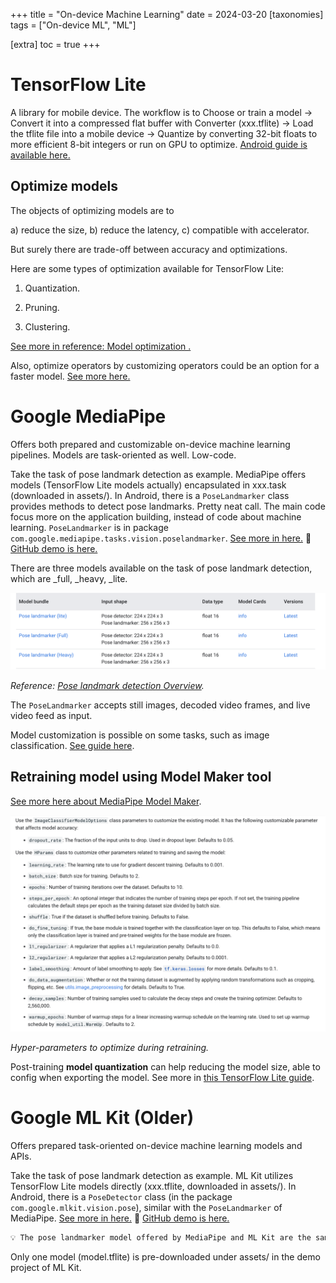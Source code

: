 +++
title = "On-device Machine Learning"
date = 2024-03-20
[taxonomies]
  tags = ["On-device ML", "ML"]

[extra]
  toc = true
+++


# TensorFlow Lite

A library for mobile device. The workflow is to Choose or train a model → Convert it into a compressed flat buffer with Converter (xxx.tflite) → Load the tflite file into a mobile device → Quantize by converting 32-bit floats to more efficient 8-bit integers or run on GPU to optimize. [Android guide is available here.](https://www.tensorflow.org/lite/android)

## Optimize models

The objects of optimizing models are to 

a) reduce the size, b) reduce the latency, c) compatible with accelerator.

But surely there are trade-off between accuracy and optimizations.

Here are some types of optimization available for TensorFlow Lite:

1) Quantization.

2) Pruning.

3) Clustering.

[See more in reference: Model optimization .](https://www.tensorflow.org/lite/performance/model_optimization)

Also, optimize operators by customizing operators could be an option for a faster model. [See more here.](https://www.tensorflow.org/lite/performance/best_practices#profile_and_optimize_operators_in_the_graph)

# Google MediaPipe

Offers both prepared and customizable on-device machine learning pipelines. Models are task-oriented as well. Low-code.

Take the task of pose landmark detection as example. MediaPipe offers models (TensorFlow Lite models actually) encapsulated in xxx.task (downloaded in assets/). In Android, there is a `PoseLandmarker` class provides methods to detect pose landmarks. Pretty neat call. The main code focus more on the application building, instead of code about machine learning. `PoseLandmarker` is in package `com.google.mediapipe.tasks.vision.poselandmarker`. [See more in here.](https://developers.google.com/mediapipe/solutions/vision/pose_landmarker) 🍇 [GitHub demo is here.](https://github.com/googlesamples/mediapipe/tree/main/examples/pose_landmarker/android) 

There are three models available on the task of pose landmark detection, which are _full, _heavy, _lite.

![Reference: [Pose landmark detection Overview](https://developers.google.com/mediapipe/solutions/vision/pose_landmarker)](On-device%20Machine%20Learning%20f53caffdf8fe48a3980e09e55c8d3fa5/Untitled.png)

*Reference: [Pose landmark detection Overview](https://developers.google.com/mediapipe/solutions/vision/pose_landmarker).*

The `PoseLandmarker` accepts still images, decoded video frames, and live video feed as input.

Model customization is possible on some tasks, such as image classification. [See guide here](https://developers.google.com/mediapipe/solutions/customization/image_classifier#model_tuning).

## Retraining model using Model Maker tool

[See more here about MediaPipe Model Maker](https://developers.google.com/mediapipe/solutions/model_maker).

![Hyper-parameters to optimize during retraining.](On-device%20Machine%20Learning%20f53caffdf8fe48a3980e09e55c8d3fa5/%25E6%2588%25AA%25E5%25B1%258F2024-03-21_14.42.04.png)

*Hyper-parameters to optimize during retraining.*

Post-training **model quantization** can help reducing the model size, able to config when exporting the model. See more in [this TensorFlow Lite guide](https://www.tensorflow.org/lite/performance/post_training_quantization).

# Google ML Kit (Older)

Offers prepared task-oriented on-device machine learning models and APIs. 

Take the task of pose landmark detection as example. ML Kit utilizes TensorFlow Lite models directly (xxx.tflite, downloaded in assets/). In Android, there is a `PoseDetector` class (in the package `com.google.mlkit.vision.pose`), similar with the `PoseLandmarker` of MediaPipe. [See more in here.](https://developers.google.com/ml-kit/vision/pose-detection/android?hl=zh-cn)  🍇 [GitHub demo is here.](https://github.com/googlesamples/mlkit/tree/master/android/vision-quickstart)


```txt
💡 The pose landmarker model offered by MediaPipe and ML Kit are the same, both tracks 33 body landmark locations. [They train the model in the same way.](https://blog.research.google/2020/08/on-device-real-time-body-pose-tracking.html) *BlazePose* is now MediaPipe.

```

Only one model (model.tflite) is pre-downloaded under assets/ in the demo project of ML Kit.